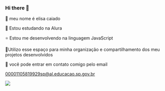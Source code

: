 ### Hi there 👋
🌙 meu nome é elisa caiado 

🌙 Estou estudando na Alura

⭐ Estou me desenvolvendo na linguagem JavaScript

🌇Utilizo esse espaço para minha organização e compartilhamento dos meu projetos desenvolvidos

🍒 você pode entrar em contato comigo
pelo email

00001105819929sp@al.educacao.sp.gov.br 

![](https://tenor.com/pt-BR/view/kiss-gif-4685092815813007703)





